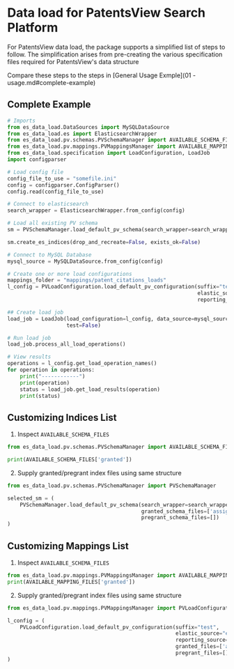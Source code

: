 # Data load for PatentsView Search Platform
For PatentsView data load, the package supports a simplified list of steps to follow. The simplification arises from pre-creating the various specification files required for PatentsView's data structure

Compare these steps to the steps in [General Usage Exmple](01 - usage.md#complete-example)

## Complete Example

```python
# Imports
from es_data_load.DataSources import MySQLDataSource
from es_data_load.es import ElasticsearchWrapper
from es_data_load.pv.schemas.PVSchemaManager import AVAILABLE_SCHEMA_FILES, PVSchemaManager
from es_data_load.pv.mappings.PVMappingsManager import AVAILABLE_MAPPING_FILES, PVLoadConfiguration
from es_data_load.specification import LoadConfiguration, LoadJob
import configparser

# Load config file
config_file_to_use = "somefile.ini"
config = configparser.ConfigParser()
config.read(config_file_to_use)

# Connect to elasticsearch
search_wrapper = ElasticsearchWrapper.from_config(config)

# Load all existing PV schema
sm = PVSchemaManager.load_default_pv_schema(search_wrapper=search_wrapper, suffix="test")

sm.create_es_indices(drop_and_recreate=False, exists_ok=False)

# Connect to MySQL Database
mysql_source = MySQLDataSource.from_config(config)

# Create one or more load configurations
mappings_folder = "mappings/patent_citations_loads"
l_config = PVLoadConfiguration.load_default_pv_configuration(suffix="test",
                                                             elastic_source="elastic_production_20230630",
                                                             reporting_source="PatentsView_20230630")

## Create load job
load_job = LoadJob(load_configuration=l_config, data_source=mysql_source, search_wrapper=search_wrapper,
                   test=False)

# Run load job
load_job.process_all_load_operations()

# View results
operations = l_config.get_load_operation_names()
for operation in operations:
    print("------------")
    print(operation)
    status = load_job.get_load_results(operation)
    print(status)
```

## Customizing Indices List
1. Inspect `AVAILABLE_SCHEMA_FILES`
```python
from es_data_load.pv.schemas.PVSchemaManager import AVAILABLE_SCHEMA_FILES

print(AVAILABLE_SCHEMA_FILES['granted'])
```
2. Supply granted/pregrant index files using same structure
```python
from es_data_load.pv.schemas.PVSchemaManager import PVSchemaManager

selected_sm = (
    PVSchemaManager.load_default_pv_schema(search_wrapper=search_wrapper, suffix="test",
                                           granted_schema_files=['assignees_fields.json'],
                                           pregrant_schema_files=[])
)
```

## Customizing Mappings List
1. Inspect `AVAILABLE_SCHEMA_FILES`
```python
from es_data_load.pv.mappings.PVMappingsManager import AVAILABLE_MAPPING_FILES
print(AVAILABLE_MAPPING_FILES['granted'])
```
2. Supply granted/pregrant index files using same structure
```python
from es_data_load.pv.mappings.PVMappingsManager import PVLoadConfiguration

l_config = (
    PVLoadConfiguration.load_default_pv_configuration(suffix="test",
                                                      elastic_source="elastic_production_20230630",
                                                      reporting_source="PatentsView_20230630",
                                                      granted_files=['assignee.json'],
                                                      pregrant_files=[])
)

```